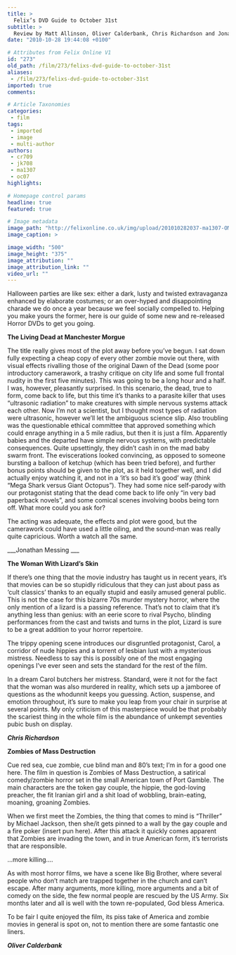 ```yaml
---
title: >
  Felix’s DVD Guide to October 31st
subtitle: >
  Review by Matt Allinson, Oliver Calderbank, Chris Richardson and Jonathan Messing
date: "2010-10-28 19:44:08 +0100"

# Attributes from Felix Online V1
id: "273"
old_path: /film/273/felixs-dvd-guide-to-october-31st
aliases:
 - /film/273/felixs-dvd-guide-to-october-31st
imported: true
comments:

# Article Taxonomies
categories:
 - film
tags:
 - imported
 - image
 - multi-author
authors:
 - cr709
 - jk708
 - ma1307
 - oc07
highlights:

# Homepage control params
headline: true
featured: true

# Image metadata
image_path: "http://felixonline.co.uk/img/upload/201010282037-ma1307-OMGDEATH.jpg"
image_caption: >

image_width: "500"
image_height: "375"
image_attribution: ""
image_attribution_link: ""
video_url: ""
---
```


Halloween parties are like sex: either a dark, lusty and twisted extravaganza enhanced by elaborate costumes; or an over-hyped and disappointing charade we do once a year because we feel socially compelled to. Helping you make yours the former, here is our guide of some new and re-released Horror DVDs to get you going.

__The Living Dead at Manchester Morgue__

The title really gives most of the plot away before you’ve begun. I sat down fully expecting a cheap copy of every other zombie movie out there, with visual effects rivalling those of the original Dawn of the Dead (some poor introductory camerawork, a trashy critique on city life and some full frontal nudity in the first five minutes). This was going to be a long hour and a half. I was, however, pleasantly surprised. In this scenario, the dead, true to form, come back to life, but this time it’s thanks to a parasite killer that uses “ultrasonic radiation” to make creatures with simple nervous systems attack each other. Now I’m not a scientist, but I thought most types of radiation were ultrasonic, however we’ll let the ambiguous science slip. Also troubling was the questionable ethical committee that approved something which could enrage anything in a 5 mile radius, but then it is just a film. Apparently babies and the departed have simple nervous systems, with predictable consequences. Quite upsettingly, they didn’t cash in on the mad baby swarm front. The eviscerations looked convincing, as opposed to someone bursting a balloon of ketchup (which has been tried before), and further bonus points should be given to the plot, as it held together well, and I did actually enjoy watching it, and not in a ‘it’s so bad it’s good’ way (think “Mega Shark versus Giant Octopus”). They had some nice self-parody with our protagonist stating that the dead come back to life only “in very bad paperback novels”, and some comical scenes involving boobs being torn off. What more could you ask for?

The acting was adequate, the effects and plot were good, but the camerawork could have used a little oiling, and the sound-man was really quite capricious. Worth a watch all the same.

___Jonathan Messing ___

__The Woman With Lizard’s Skin__

If there’s one thing that the movie industry has taught us in recent years, it’s that movies can be so stupidly ridiculous that they can just about pass as ‘cult classics’ thanks to an equally stupid and easily amused general public. This is not the case for this bizarre 70s murder mystery horror, where the only mention of a lizard is a passing reference. That’s not to claim that it’s anything less than genius: with an eerie score to rival Psycho, blinding performances from the cast and twists and turns in the plot, Lizard is sure to be a great addition to your horror repertoire.

The trippy opening scene introduces our disgruntled protagonist, Carol, a corridor of nude hippies and a torrent of lesbian lust with a mysterious mistress. Needless to say this is possibly one of the most engaging openings I’ve ever seen and sets the standard for the rest of the film.

In a dream Carol butchers her mistress. Standard, were it not for the fact that the woman was also murdered in reality, which sets up a jamboree of questions as the whodunnit keeps you guessing. Action, suspense, and emotion throughout, it’s sure to make you leap from your chair in surprise at several points. My only criticism of this masterpiece would be that probably the scariest thing in the whole film is the abundance of unkempt seventies pubic bush on display.

___Chris Richardson___

__Zombies of Mass Destruction__

Cue red sea, cue zombie, cue blind man and 80’s text; I’m in for a good one here. The film in question is Zombies of Mass Destruction, a satirical comedy/zombie horror set in the small American town of Port Gamble. The main characters are the token gay couple, the hippie, the god-loving preacher, the fit Iranian girl and a shit load of wobbling, brain-eating, moaning, groaning Zombies.

When we first meet the Zombies, the thing that comes to mind is “Thriller” by Michael Jackson, then she/it gets pinned to a wall by the gay couple and a fire poker (insert pun here). After this attack it quickly comes apparent that Zombies are invading the town, and in true American form, it’s terrorists that are responsible.

...more killing....

As with most horror films, we have a scene like Big Brother, where several people who don’t match are trapped together in the church and can’t escape. After many arguments, more killing, more arguments and a bit of comedy on the side, the few normal people are rescued by the US Army. Six months later and all is well with the town re-populated, God bless America.

To be fair I quite enjoyed the film, its piss take of America and zombie movies in general is spot on, not to mention there are some fantastic one liners.

___Oliver Calderbank___
